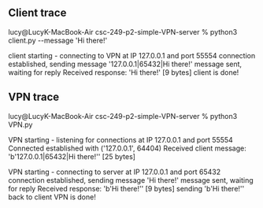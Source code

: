 ## Client trace

lucy@LucyK-MacBook-Air csc-249-p2-simple-VPN-server % python3 client.py --message 'Hi there!'  

client starting - connecting to VPN at IP 127.0.0.1 and port 55554
connection established, sending message '127.0.0.1|65432|Hi there!'
message sent, waiting for reply
Received response: 'Hi there!' [9 bytes]
client is done!

## VPN trace

lucy@LucyK-MacBook-Air csc-249-p2-simple-VPN-server % python3 VPN.py

VPN starting - listening for connections at IP 127.0.0.1 and port 55554
Connected established with ('127.0.0.1', 64404)
Received client message: 'b'127.0.0.1|65432|Hi there!'' [25 bytes]

VPN starting - connecting to server at IP 127.0.0.1 and port 65432
connection established, sending message 'Hi there!'
message sent, waiting for reply
Received response: 'b'Hi there!'' [9 bytes]
sending 'b'Hi there!'' back to client
VPN is done!